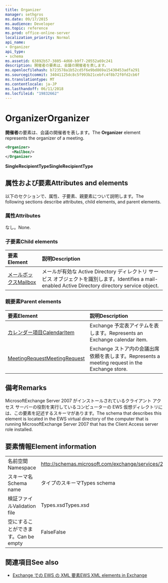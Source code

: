 ```yaml
---
title: Organizer
manager: sethgros
ms.date: 09/17/2015
ms.audience: Developer
ms.topic: reference
ms.prod: office-online-server
localization_priority: Normal
api_name:
- Organizer
api_type:
- schema
ms.assetid: 63892b57-3805-4d60-b9f7-20552a69c241
description: 開催者の要素は、会議の開催者を表します。
ms.openlocfilehash: b723578a1b52cd5f6e9bd869a15430453adfa291
ms.sourcegitcommit: 34041125dc8c5f993b21cebfc4f8b72f0fd2cb6f
ms.translationtype: MT
ms.contentlocale: ja-JP
ms.lasthandoff: 06/11/2018
ms.locfileid: "19832662"
---
```

# <a name="organizer"></a><span data-ttu-id="a780d-103">Organizer</span><span class="sxs-lookup"><span data-stu-id="a780d-103">Organizer</span></span>

<span data-ttu-id="a780d-104">**開催者**の要素は、会議の開催者を表します。</span><span class="sxs-lookup"><span data-stu-id="a780d-104">The **Organizer** element represents the organizer of a meeting.</span></span> 
  
```xml
<Organizer>
   <Mailbox/>
</Organizer>
```

<span data-ttu-id="a780d-105">**SingleRecipientType**</span><span class="sxs-lookup"><span data-stu-id="a780d-105">**SingleRecipientType**</span></span>

## <a name="attributes-and-elements"></a><span data-ttu-id="a780d-106">属性および要素</span><span class="sxs-lookup"><span data-stu-id="a780d-106">Attributes and elements</span></span>

<span data-ttu-id="a780d-107">以下のセクションで、属性、子要素、親要素について説明します。</span><span class="sxs-lookup"><span data-stu-id="a780d-107">The following sections describe attributes, child elements, and parent elements.</span></span>
  
### <a name="attributes"></a><span data-ttu-id="a780d-108">属性</span><span class="sxs-lookup"><span data-stu-id="a780d-108">Attributes</span></span>

<span data-ttu-id="a780d-109">なし。</span><span class="sxs-lookup"><span data-stu-id="a780d-109">None.</span></span>
  
### <a name="child-elements"></a><span data-ttu-id="a780d-110">子要素</span><span class="sxs-lookup"><span data-stu-id="a780d-110">Child elements</span></span>

|<span data-ttu-id="a780d-111">**要素**</span><span class="sxs-lookup"><span data-stu-id="a780d-111">**Element**</span></span>|<span data-ttu-id="a780d-112">**説明**</span><span class="sxs-lookup"><span data-stu-id="a780d-112">**Description**</span></span>|
|:-----|:-----|
|[<span data-ttu-id="a780d-113">メールボックス</span><span class="sxs-lookup"><span data-stu-id="a780d-113">Mailbox</span></span>](mailbox.md) <br/> |<span data-ttu-id="a780d-114">メールが有効な Active Directory ディレクトリ サービス オブジェクトを識別します。</span><span class="sxs-lookup"><span data-stu-id="a780d-114">Identifies a mail-enabled Active Directory directory service object.</span></span>  <br/> |
   
### <a name="parent-elements"></a><span data-ttu-id="a780d-115">親要素</span><span class="sxs-lookup"><span data-stu-id="a780d-115">Parent elements</span></span>

|<span data-ttu-id="a780d-116">**要素**</span><span class="sxs-lookup"><span data-stu-id="a780d-116">**Element**</span></span>|<span data-ttu-id="a780d-117">**説明**</span><span class="sxs-lookup"><span data-stu-id="a780d-117">**Description**</span></span>|
|:-----|:-----|
|[<span data-ttu-id="a780d-118">カレンダー項目</span><span class="sxs-lookup"><span data-stu-id="a780d-118">CalendarItem</span></span>](calendaritem.md) <br/> |<span data-ttu-id="a780d-119">Exchange 予定表アイテムを表します。</span><span class="sxs-lookup"><span data-stu-id="a780d-119">Represents an Exchange calendar item.</span></span>  <br/> |
|[<span data-ttu-id="a780d-120">MeetingRequest</span><span class="sxs-lookup"><span data-stu-id="a780d-120">MeetingRequest</span></span>](meetingrequest.md) <br/> |<span data-ttu-id="a780d-121">Exchange ストア内の会議出席依頼を表します。</span><span class="sxs-lookup"><span data-stu-id="a780d-121">Represents a meeting request in the Exchange store.</span></span>  <br/> |
   
## <a name="remarks"></a><span data-ttu-id="a780d-122">備考</span><span class="sxs-lookup"><span data-stu-id="a780d-122">Remarks</span></span>

<span data-ttu-id="a780d-123">MicrosoftExchange Server 2007 がインストールされているクライアント アクセス サーバーの役割を実行しているコンピューターの EWS 仮想ディレクトリには、この要素を記述するスキーマがあります。</span><span class="sxs-lookup"><span data-stu-id="a780d-123">The schema that describes this element is located in the EWS virtual directory of the computer that is running MicrosoftExchange Server 2007 that has the Client Access server role installed.</span></span>
  
## <a name="element-information"></a><span data-ttu-id="a780d-124">要素情報</span><span class="sxs-lookup"><span data-stu-id="a780d-124">Element information</span></span>

|||
|:-----|:-----|
|<span data-ttu-id="a780d-125">名前空間</span><span class="sxs-lookup"><span data-stu-id="a780d-125">Namespace</span></span>  <br/> |http://schemas.microsoft.com/exchange/services/2006/types  <br/> |
|<span data-ttu-id="a780d-126">スキーマ名</span><span class="sxs-lookup"><span data-stu-id="a780d-126">Schema name</span></span>  <br/> |<span data-ttu-id="a780d-127">タイプのスキーマ</span><span class="sxs-lookup"><span data-stu-id="a780d-127">Types schema</span></span>  <br/> |
|<span data-ttu-id="a780d-128">検証ファイル</span><span class="sxs-lookup"><span data-stu-id="a780d-128">Validation file</span></span>  <br/> |<span data-ttu-id="a780d-129">Types.xsd</span><span class="sxs-lookup"><span data-stu-id="a780d-129">Types.xsd</span></span>  <br/> |
|<span data-ttu-id="a780d-130">空にすることができます。</span><span class="sxs-lookup"><span data-stu-id="a780d-130">Can be empty</span></span>  <br/> |<span data-ttu-id="a780d-131">False</span><span class="sxs-lookup"><span data-stu-id="a780d-131">False</span></span>  <br/> |
   
## <a name="see-also"></a><span data-ttu-id="a780d-132">関連項目</span><span class="sxs-lookup"><span data-stu-id="a780d-132">See also</span></span>

- [<span data-ttu-id="a780d-133">Exchange での EWS の XML 要素</span><span class="sxs-lookup"><span data-stu-id="a780d-133">EWS XML elements in Exchange</span></span>](ews-xml-elements-in-exchange.md)

